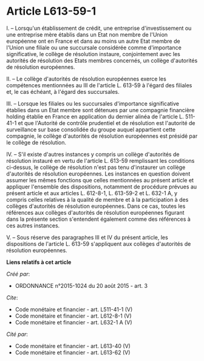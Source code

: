 # Article L613-59-1

I. – Lorsqu'un établissement de crédit, une entreprise d'investissement ou une entreprise mère établis dans un Etat non
membre de l'Union européenne ont en France et dans au moins un autre Etat membre de l'Union une filiale ou une succursale
considérée comme d'importance significative, le collège de résolution instaure, conjointement avec les autorités de
résolution des Etats membres concernés, un collège d'autorités de résolution européennes. 

II. – Le collège d'autorités de résolution européennes exerce les compétences mentionnées au III de l'article L. 613-59 à
l'égard des filiales et, le cas échéant, à l'égard des succursales. 

III. – Lorsque les filiales ou les succursales d'importance significative établies dans un Etat membre sont détenues par une
compagnie financière holding établie en France en application du dernier alinéa de l'article L. 511-41-1 et que l'Autorité de
contrôle prudentiel et de résolution est l'autorité de surveillance sur base consolidée du groupe auquel appartient cette
compagnie, le collège d'autorités de résolution européennes est présidé par le collège de résolution. 

IV. – S'il existe d'autres instances y compris un collège d'autorités de résolution instauré en vertu de l'article L. 613-59
remplissant les conditions ci-dessus, le collège de résolution n'est pas tenu d'instaurer un collège d'autorités de
résolution européennes. Les instances en question doivent assumer les mêmes fonctions que celles mentionnées au présent
article et appliquer l'ensemble des dispositions, notamment de procédure prévues au présent article et aux articles L.
612-8-1, L. 613-59-2 et L. 632-1 A, y compris celles relatives à la qualité de membre et à la participation à des collèges
d'autorités de résolution européennes. Dans ce cas, toutes les références aux collèges d'autorités de résolution européennes
figurant dans la présente section s'entendent également comme des références à ces autres instances. 

V. – Sous réserve des paragraphes III et IV du présent article, les dispositions de l'article L. 613-59 s'appliquent aux
collèges d'autorités de résolution européennes.

**Liens relatifs à cet article**

_Créé par_:

  - ORDONNANCE n°2015-1024 du 20 août 2015 - art. 3

_Cite_:

  - Code monétaire et financier - art. L511-41-1 (V)
  - Code monétaire et financier - art. L612-8-1 (V)
  - Code monétaire et financier - art. L632-1 A (V)

_Cité par_:

  - Code monétaire et financier - art. L613-40 (V)
  - Code monétaire et financier - art. L613-62 (V)
